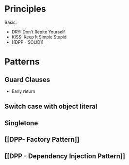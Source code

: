 
# Principles

Basic:
+ DRY: Don't Repite Yourself
+ KISS: Keep It Simple Stupid
+ [[DPP - SOLID]]

# Patterns
## Guard Clauses
+ Early return
## Switch case with object literal
## Singletone
## [[DPP- Factory Pattern]]
## [[DPP - Dependency Injection Pattern]]
